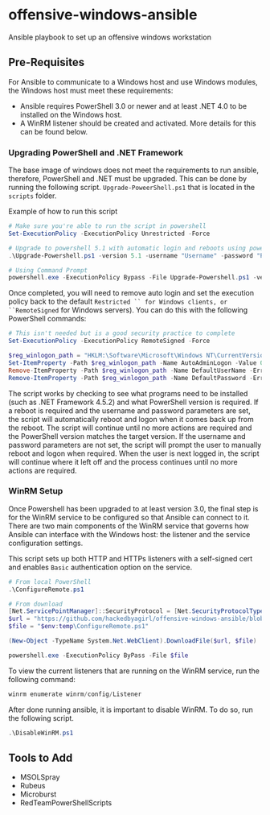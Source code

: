 # offensive-windows-ansible
Ansible playbook to set up an offensive windows workstation

## Pre-Requisites
For Ansible to communicate to a Windows host and use Windows modules, the Windows host must meet these requirements:
- Ansible requires PowerShell 3.0 or newer and at least .NET 4.0 to be installed on the Windows host.
- A WinRM listener should be created and activated. More details for this can be found below.

### Upgrading PowerShell and .NET Framework
The base image of windows does not meet the requirements to run ansible, therefore, PowerShell and .NET must be upgraded. This can be done by running the following script. `Upgrade-PoweerShell.ps1` that is located in the `scripts` folder.
 
Example of how to run this script

```powershell
# Make sure you're able to run the script in powershell
Set-ExecutionPolicy -ExecutionPolicy Unrestricted -Force

# Upgrade to powershell 5.1 with automatic login and reboots using powershell
.\Upgrade-Powershell.ps1 -version 5.1 -username "Username" -password "Password"

# Using Command Prompt
powershell.exe -ExecutionPolicy Bypass -File Upgrade-Powershell.ps1 -version 5.1 -username "Username" -password "Password"
```
Once completed, you will need to remove auto login and set the execution policy back to the default `Restricted `` for Windows clients, or ``RemoteSigned` for Windows servers). You can do this with the following PowerShell commands:

```powershell
# This isn't needed but is a good security practice to complete
Set-ExecutionPolicy -ExecutionPolicy RemoteSigned -Force

$reg_winlogon_path = "HKLM:\Software\Microsoft\Windows NT\CurrentVersion\Winlogon"
Set-ItemProperty -Path $reg_winlogon_path -Name AutoAdminLogon -Value 0
Remove-ItemProperty -Path $reg_winlogon_path -Name DefaultUserName -ErrorAction SilentlyContinue
Remove-ItemProperty -Path $reg_winlogon_path -Name DefaultPassword -ErrorAction SilentlyContinue
```
The script works by checking to see what programs need to be installed (such as .NET Framework 4.5.2) and what PowerShell version is required. If a reboot is required and the username and password parameters are set, the script will automatically reboot and logon when it comes back up from the reboot. The script will continue until no more actions are required and the PowerShell version matches the target version. If the username and password parameters are not set, the script will prompt the user to manually reboot and logon when required. When the user is next logged in, the script will continue where it left off and the process continues until no more actions are required.

### WinRM Setup
Once Powershell has been upgraded to at least version 3.0, the final step is for the WinRM service to be configured so that Ansible can connect to it. There are two main components of the WinRM service that governs how Ansible can interface with the Windows host: the listener and the service configuration settings.

This script sets up both HTTP and HTTPs listeners with a self-signed cert and enables `Basic` authentication option on the service. 

```powershell
# From local PowerShell
.\ConfigureRemote.ps1

# From download
[Net.ServicePointManager]::SecurityProtocol = [Net.SecurityProtocolType]::Tls12
$url = "https://github.com/hackedbyagirl/offensive-windows-ansible/blob/main/scripts/ConfigureRemote.ps1"
$file = "$env:temp\ConfigureRemote.ps1"

(New-Object -TypeName System.Net.WebClient).DownloadFile($url, $file)

powershell.exe -ExecutionPolicy ByPass -File $file
```
To view the current listeners that are running on the WinRM service, run the following command:
```powershell
winrm enumerate winrm/config/Listener
```
After done running ansible, it is important to disable WinRM. To do so, run the following script.
```powershell
.\DisableWinRM.ps1
```

## Tools to Add
- MSOLSpray
- Rubeus
- Microburst
- RedTeamPowerShellScripts
